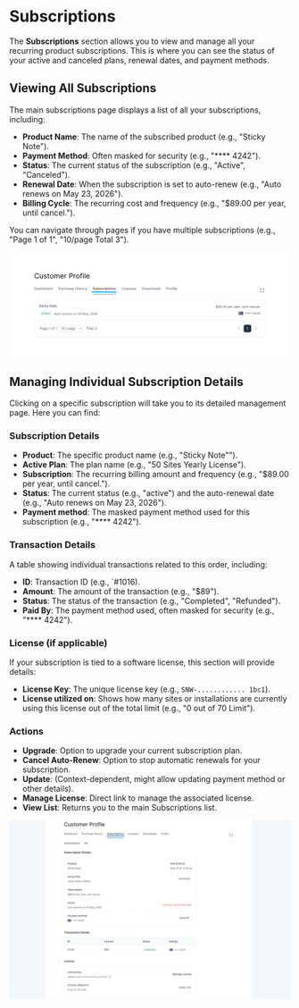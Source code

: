 # Subscriptions

The **Subscriptions** section allows you to view and manage all your recurring product subscriptions. This is where you can see the status of your active and canceled plans, renewal dates, and payment methods.

## Viewing All Subscriptions

The main subscriptions page displays a list of all your subscriptions, including:

* **Product Name**: The name of the subscribed product (e.g., "Sticky Note").
* **Payment Method**: Often masked for security (e.g., "**** 4242").
* **Status**: The current status of the subscription (e.g., "Active", "Canceled").
* **Renewal Date**: When the subscription is set to auto-renew (e.g., "Auto renews on May 23, 2026").
* **Billing Cycle**: The recurring cost and frequency (e.g., "$89.00 per year, until cancel.").

You can navigate through pages if you have multiple subscriptions (e.g., "Page 1 of 1", "10/page Total 3").

![Screenshot of Subscription](/guide/public/images/customer-dashboard/subscriptions/subscriptions-1.png)


## Managing Individual Subscription Details

Clicking on a specific subscription will take you to its detailed management page. Here you can find:

### Subscription Details
* **Product**: The specific product name (e.g., "Sticky Note"").
* **Active Plan**: The plan name (e.g., "50 Sites Yearly License").
* **Subscription**: The recurring billing amount and frequency (e.g., "$89.00 per year, until cancel.").
* **Status**: The current status (e.g., "active") and the auto-renewal date (e.g., "Auto renews on May 23, 2026").
* **Payment method**: The masked payment method used for this subscription (e.g., "**** 4242").

### Transaction Details 

A table showing individual transactions related to this order, including:

* **ID**: Transaction ID (e.g., `#1016).
* **Amount**: The amount of the transaction (e.g., "$89").
* **Status**: The status of the transaction (e.g., "Completed", "Refunded").
* **Paid By**: The payment method used, often masked for security (e.g., "**** 4242").

### License (if applicable)
If your subscription is tied to a software license, this section will provide details:
* **License Key**: The unique license key (e.g., `SNW-............ 1bc1`).
* **License utilized on**: Shows how many sites or installations are currently using this license out of the total limit (e.g., "0 out of 70 Limit").

### Actions
* **Upgrade**: Option to upgrade your current subscription plan.
* **Cancel Auto-Renew**: Option to stop automatic renewals for your subscription.
* **Update**: (Context-dependent, might allow updating payment method or other details).
* **Manage License**: Direct link to manage the associated license.
* **View List**: Returns you to the main Subscriptions list.

![Screenshot of Subscription](/guide/public/images/customer-dashboard/subscriptions/subscriptions-2.png)
